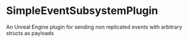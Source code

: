 # SimpleEventSubsystemPlugin
An Unreal Engine plugin for sending non replicated events with arbitrary structs as payloads
